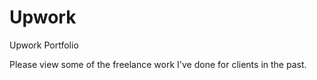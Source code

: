# Upwork
Upwork Portfolio

Please view some of the freelance work I've done for clients in the past. 
